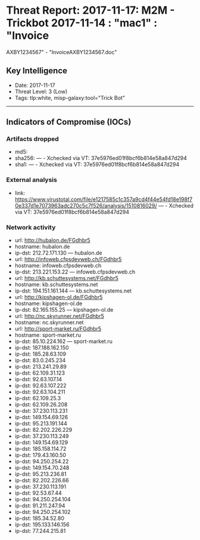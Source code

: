# Threat Report: 2017-11-17: M2M -  Trickbot 2017-11-14 : "mac1" : "Invoice
 AXBY1234567" - "InvoiceAXBY1234567.doc"


## Key Intelligence
* Date: 2017-11-17
* Threat Level: 3 (Low)
* Tags: tlp:white, misp-galaxy:tool="Trick Bot"

---

## Indicators of Compromise (IOCs)
### Artifacts dropped
* md5: <md5>
* sha256: <sha256> — - Xchecked via VT: 37e5976ed01f8bcf6b814e58a847d294
* sha1: <sha1> — - Xchecked via VT: 37e5976ed01f8bcf6b814e58a847d294

### External analysis
* link: https://www.virustotal.com/file/e1217585c1c357a9cd4f44e54fd18e198f70e337d1e7073963adc270c5c7f526/analysis/1510816029/ — - Xchecked via VT: 37e5976ed01f8bcf6b814e58a847d294

### Network activity
* url: http://hubalon.de/FGdhbr5
* hostname: hubalon.de
* ip-dst: 212.72.171.130 — hubalon.de
* url: http://infoweb.cfpsdevweb.ch/FGdhbr5
* hostname: infoweb.cfpsdevweb.ch
* ip-dst: 213.221.153.22 — infoweb.cfpsdevweb.ch
* url: http://kb.schuttesystems.net/FGdhbr5
* hostname: kb.schuttesystems.net
* ip-dst: 194.151.161.144 — kb.schuttesystems.net
* url: http://kipshagen-ol.de/FGdhbr5
* hostname: kipshagen-ol.de
* ip-dst: 82.165.155.25 — kipshagen-ol.de
* url: http://nc.skyrunner.net/FGdhbr5
* hostname: nc.skyrunner.net
* url: http://sport-market.ru/FGdhbr5
* hostname: sport-market.ru
* ip-dst: 85.10.224.162 — sport-market.ru
* ip-dst: 187.188.162.150
* ip-dst: 185.28.63.109
* ip-dst: 83.0.245.234
* ip-dst: 213.241.29.89
* ip-dst: 62.109.31.123
* ip-dst: 92.63.107.14
* ip-dst: 92.63.107.222
* ip-dst: 92.63.104.211
* ip-dst: 62.109.25.3
* ip-dst: 62.109.26.208
* ip-dst: 37.230.113.231
* ip-dst: 149.154.69.126
* ip-dst: 95.213.191.144
* ip-dst: 82.202.226.229
* ip-dst: 37.230.113.249
* ip-dst: 149.154.69.129
* ip-dst: 185.158.114.72
* ip-dst: 179.43.160.50
* ip-dst: 94.250.254.22
* ip-dst: 149.154.70.248
* ip-dst: 95.213.236.81
* ip-dst: 82.202.226.66
* ip-dst: 37.230.113.191
* ip-dst: 92.53.67.44
* ip-dst: 94.250.254.104
* ip-dst: 91.211.247.94
* ip-dst: 94.250.254.102
* ip-dst: 185.34.52.80
* ip-dst: 195.133.146.156
* ip-dst: 77.244.215.81
